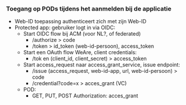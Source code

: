 ### Toegang op PODs tijdens het aanmelden bij de applicatie
  * Web-ID toepassing authenticeert zich met zijn Web-ID
  * Protected app: gebruiker logt in via OIDC:
    * Start OIDC flow bij ACM (voor NL?, of federated)
      * /authorize > code
      * /token > id_token (web-id-persoon), access_token
    * Start een OAuth flow WeAre, client credentials:
      * /tok en (client_id, client_secret) > access_token
    * Start access_request naar access_grant_service, issue endpoint:
      * /issue (access_request, web-id-app, url, web-id-persoon) > code
      * /credential?code=x > acces_grant (VC)
    * POD:
      * GET, PUT, POST Authorization: acces_grant
